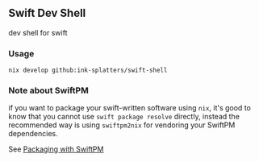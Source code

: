 ## Swift Dev Shell

dev shell for swift

### Usage

```shell
nix develop github:ink-splatters/swift-shell
```

### Note about SwiftPM

if you want to package your swift-written software using `nix`, it's good to know
that you cannot use `swift package resolve` directly, instead the recommended way
is using `swiftpm2nix` for vendoring your SwiftPM dependencies.

See [Packaging with SwiftPM](https://nixos.org/manual/nixpkgs/stable/#ssec-swift-packaging-with-swiftpm)
